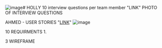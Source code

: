 ![image](https://github.com/L1DLID/RT5000/assets/142946184/d68e3869-5f04-47ef-b625-2884c8e22821)# 
HOLLY 10 interview questions per team member "LINK"
PHOTO OF INTERVIEW QUESTIONS

AHMED - USER STORIES "[LINK](https://trello.com/b/ZgujB0rt/robotasker-5000)"
![image](https://github.com/L1DLID/RT5000/assets/142946184/8e32dbe9-3dce-42f2-bf55-3502e0893cd7)


10 REQUIRMENTS 
1. 

3 WIREFRAME 
